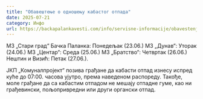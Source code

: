 ```yaml
---
title: "Обавештење о одношењу кабастог отпада"
date: 2025-07-21
category: Инфо
url: https://backapalankavesti.com/info/servisne-informacije/obavestenje-o-odnosenju-kabastog-otpada-2/
---
```


МЗ „Стари град“ Бачка Паланка: Понедељак (23.06.)
МЗ „Дунав“: Уторак (24.06.)
МЗ „Центар“: Среда (25.06.)
МЗ „Братство“: Четвртак (26.06.)
Нештин и Визић: Петак (27.06.).

ЈКП „Комуналпројект“ позива грађане да кабасти отпад изнесу испред куће до 07:00. часова ујутро, према наведеном распореду. Такође, моле грађане да са кабастим отпадом не мешају отпадне гуме, као ни грађевински, пољопривредни или други органски отпад.
